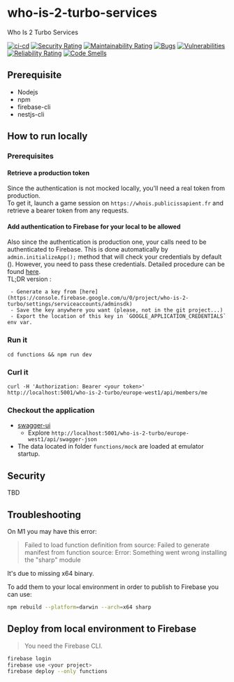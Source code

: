 # who-is-2-turbo-services

Who Is 2 Turbo Services

[![ci-cd](https://github.com/publicissapient-france/who-is-2-turbo-services/actions/workflows/cicd.yml/badge.svg)](https://github.com/publicissapient-france/who-is-2-turbo-services/actions/workflows/cicd.yml)
[![Security Rating](https://sonarcloud.io/api/project_badges/measure?project=publicissapient-france_who-is-2-turbo-services&metric=security_rating)](https://sonarcloud.io/summary/new_code?id=publicissapient-france_who-is-2-turbo-services)
[![Maintainability Rating](https://sonarcloud.io/api/project_badges/measure?project=publicissapient-france_who-is-2-turbo-services&metric=sqale_rating)](https://sonarcloud.io/summary/new_code?id=publicissapient-france_who-is-2-turbo-services)
[![Bugs](https://sonarcloud.io/api/project_badges/measure?project=publicissapient-france_who-is-2-turbo-services&metric=bugs)](https://sonarcloud.io/summary/new_code?id=publicissapient-france_who-is-2-turbo-services)
[![Vulnerabilities](https://sonarcloud.io/api/project_badges/measure?project=publicissapient-france_who-is-2-turbo-services&metric=vulnerabilities)](https://sonarcloud.io/summary/new_code?id=publicissapient-france_who-is-2-turbo-services)
[![Reliability Rating](https://sonarcloud.io/api/project_badges/measure?project=publicissapient-france_who-is-2-turbo-services&metric=reliability_rating)](https://sonarcloud.io/summary/new_code?id=publicissapient-france_who-is-2-turbo-services)
[![Code Smells](https://sonarcloud.io/api/project_badges/measure?project=publicissapient-france_who-is-2-turbo-services&metric=code_smells)](https://sonarcloud.io/summary/new_code?id=publicissapient-france_who-is-2-turbo-services)

## Prerequisite

- Nodejs
- npm
- firebase-cli
- nestjs-cli

## How to run locally

### Prerequisites

#### Retrieve a production token

Since the authentication is not mocked locally, you'll need a real token from production.  
To get it, launch a game session on `https://whois.publicissapient.fr` and retrieve a bearer token from any requests.

#### Add authentication to Firebase for your local to be allowed

Also since the authentication is production one, your calls need to be authenticated to Firebase.
This is done automatically by `admin.initializeApp();` method that will check your credentials by default ().
However, you need to pass these credentials. Detailed procedure can be found [here](https://firebase.google.com/docs/admin/setup#initialize-sdk).  
TL;DR version :

```manifest
 - Generate a key from [here](https://console.firebase.google.com/u/0/project/who-is-2-turbo/settings/serviceaccounts/adminsdk)
 - Save the key anywhere you want (please, not in the git project...)
 - Export the location of this key in `GOOGLE_APPLICATION_CREDENTIALS` env var.
```

### Run  it

```shell script
cd functions && npm run dev
```

### Curl it

```shell
curl -H 'Authorization: Bearer <your token>' http://localhost:5001/who-is-2-turbo/europe-west1/api/members/me
```

### Checkout the application

- [swagger-ui](http://localhost:5001/who-is-2-turbo/europe-west1/api/swagger/index.html)
  - Explore `http://localhost:5001/who-is-2-turbo/europe-west1/api/swagger-json`
- The data located in folder `functions/mock` are loaded at emulator startup.

## Security

TBD

## Troubleshooting

On M1 you may have this error:
> Failed to load function definition from source: Failed to generate manifest from function source: Error:
Something went wrong installing the "sharp" module

It's due to missing x64 binary.

To add them to your local environment in order to publish to Firebase you can use:

```bash
npm rebuild --platform=darwin --arch=x64 sharp
```

## Deploy from local environment to Firebase

> You need the Firebase CLI.

```bash
firebase login
firebase use <your project>
firebase deploy --only functions
```
